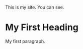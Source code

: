 

This is my site.
You can see.

<!DOCTYPE html>
<html>
<body>

<h1>My First Heading</h1>

<p>My first paragraph.</p>

</body>
</html>
